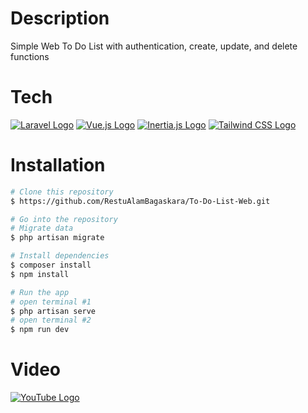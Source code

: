 # Description
Simple Web To Do List with authentication, create, update, and delete functions

# Tech
[![Laravel Logo](https://img.shields.io/badge/Laravel-FF2D20?style=for-the-badge&logo=laravel&logoColor=white)](https://laravel.com/) [![Vue.js Logo](https://img.shields.io/badge/Vue.js-4FC08D?style=for-the-badge&logo=vue.js&logoColor=white)](https://vuejs.org/)  [![Inertia.js Logo](https://img.shields.io/badge/Inertia.js-8660eb?style=for-the-badge&logo=inertia&logoColor=white)](https://inertiajs.com/)  [![Tailwind CSS Logo](https://img.shields.io/badge/Tailwind%20CSS-38bdf8?style=for-the-badge&logo=tailwind-css&logoColor=white)](https://tailwindcss.com/) 

# Installation
```bash
# Clone this repository
$ https://github.com/RestuAlamBagaskara/To-Do-List-Web.git

# Go into the repository
# Migrate data
$ php artisan migrate

# Install dependencies
$ composer install
$ npm install

# Run the app
# open terminal #1
$ php artisan serve
# open terminal #2
$ npm run dev
```

# Video
[![YouTube Logo](https://img.shields.io/badge/YouTube-FF0000?style=for-the-badge&logo=youtube&logoColor=white)](https://youtu.be/uL6PhKlxjIU)
